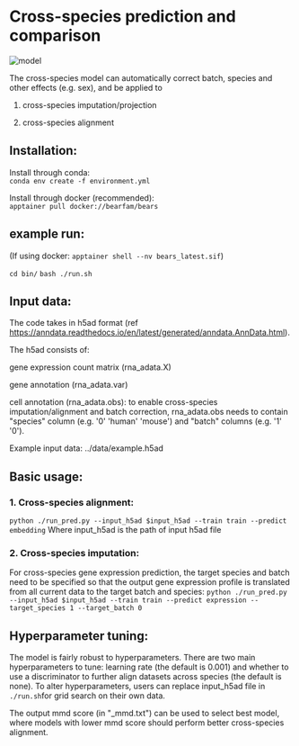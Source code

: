 # Cross-species prediction and comparison
![model](https://github.com/Noble-Lab/Icebear/assets/20168747/93b24d7a-07d8-44f5-a1f7-1348a0f1a9b0)


The cross-species model can automatically correct batch, species and other effects (e.g. sex), and be applied to 

1. cross-species imputation/projection

2. cross-species alignment


## Installation:
Install through conda:\
```conda env create -f environment.yml```

Install through docker (recommended):\
```apptainer pull docker://bearfam/bears```

## example run:
(If using docker: ```apptainer shell --nv bears_latest.sif```)

```cd bin/```
```bash ./run.sh```


## Input data:

The code takes in h5ad format (ref https://anndata.readthedocs.io/en/latest/generated/anndata.AnnData.html).

The h5ad consists of:

gene expression count matrix (rna_adata.X)

gene annotation (rna_adata.var)

cell annotation (rna_adata.obs): to enable cross-species imputation/alignment and batch correction, rna_adata.obs needs to contain "species" column (e.g. '0' 'human' 'mouse') and "batch" columns (e.g. '1' '0').  

Example input data: ../data/example.h5ad


## Basic usage:

### 1. Cross-species alignment:

```python ./run_pred.py --input_h5ad $input_h5ad --train train --predict embedding```
Where input_h5ad is the path of input h5ad file


### 2. Cross-species imputation: 

For cross-species gene expression prediction, the target species and batch need to be specified so that the output gene expression profile is translated from all current data to the target batch and species:
`python ./run_pred.py --input_h5ad $input_h5ad --train train --predict expression --target_species 1 --target_batch 0`


## Hyperparameter tuning:
The model is fairly robust to hyperparameters.
There are two main hyperparameters to tune: learning rate (the default is 0.001) and whether to use a discriminator to further align datasets across species (the default is none).
To alter hyperparameters, users can replace input_h5ad file in ```./run.sh```for grid search on their own data.

The output mmd score (in "_mmd.txt") can be used to select best model, where models with lower mmd score should perform better cross-species alignment.
